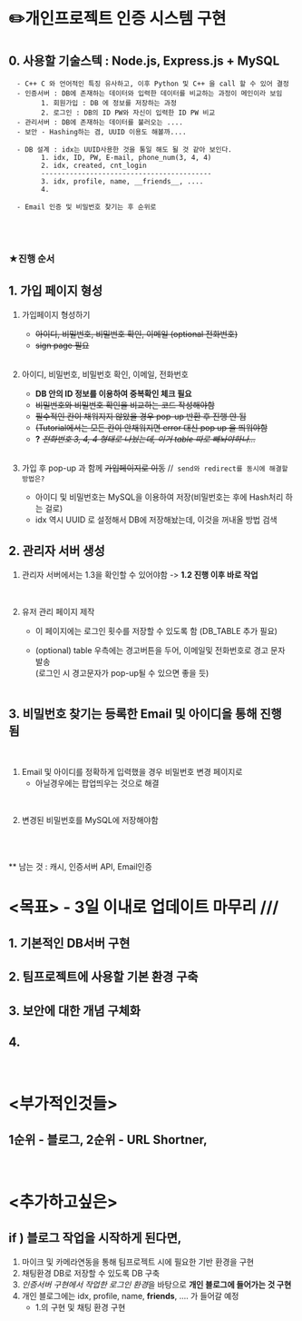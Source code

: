# ✏️개인프로젝트 인증 시스템 구현
## 0. 사용할 기술스텍 : Node.js, Express.js + MySQL
      - C++ C 와 언어적인 특징 유사하고, 이후 Python 및 C++ 을 call 할 수 있어 결정
      - 인증서버 : DB에 존재하는 데이터와 입력한 데이터를 비교하는 과정이 메인이라 보임
            1. 회원가입 : DB 에 정보를 저장하는 과정
            2. 로그인 : DB의 ID PW와 자신이 입력한 ID PW 비교
      - 관리서버 : DB에 존재하는 데이터를 불러오는 ....
      - 보안 - Hashing하는 겸, UUID 이용도 해볼까....
      
      - DB 설계 : idx는 UUID사용한 것을 통일 해도 될 것 같아 보인다.
            1. idx, ID, PW, E-mail, phone_num(3, 4, 4)
            2. idx, created, cnt_login
            ------------------------------------------
            3. idx, profile, name, __friends__, ....
            4. 

      - Email 인증 및 비밀번호 찾기는 후 순위로


<br><br>

### ★진행 순서

## 1. 가입 페이지 형성

1. 가입페이지 형성하기

      - ~~아이디, 비밀번호, 비밀번호 확인, 이메일 (optional 전화번호)~~
      - ~~sign page 필요~~
<br><br>

2. 아이디, 비밀번호, 비밀번호 확인, 이메일, 전화번호 
      - **DB 안의 ID 정보를 이용하여 중복확인 체크 필요**
      - ~~비밀번호와 비밀번호 확인을 비교하는 코드 작성해야함~~
      - ~~필수적인 칸이 채워지지 않았을 경우 pop-up 반환 후 진행 안 됨~~
      - ~~(Tutorial에서는 모든 칸이 안채워지면 error 대신 pop up 을 띄워야함~~
      - **?** ~~*전화번호 3, 4, 4 형태로 나눴는데, 이거 table 따로 빼놔야하나...*~~
<br><br>

3. 가입 후 pop-up 과 함께 ~~가입페이지로 이동~~ //` send와 redirect를 동시에 해결할 방법은?`
      - 아이디 및 비밀번호는 MySQL을 이용하여 저장(비밀번호는 후에 Hash처리 하는 걸로)
      - idx 역시 UUID 로 설정해서 DB에 저장해놨는데, 이것을 꺼내올 방법 검색


## 2. 관리자 서버 생성  

1. 관리자 서버에서는 1.3을 확인할 수 있어야함 -> **1.2 진행 이후 바로 작업**
<br>

2. 유저 관리 페이지 제작 

      - 이 페이지에는 로그인 횟수를 저장할 수 있도록 함 (DB_TABLE 추가 필요)

      - (optional) table 우측에는 경고버튼을 두어, 이메일및 전화번호로 경고 문자 발송<br>
      (로그인 시 경고문자가 pop-up될 수 있으면 좋을 듯)
<br><br>

## 3. 비밀번호 찾기는 등록한 Email 및 아이디을 통해 진행 됨
<br>

1. Email 및 아이디를 정확하게 입력했을 경우 비밀번호 변경 페이지로
      - 아닐경우에는 팝업띄우는 것으로 해결
<br>

2. 변경된 비밀번호를 MySQL에 저장해야함

<br><br>


** 남는 것 : 캐시, 인증서버 API, Email인증

# <목표> - 3일 이내로 업데이트 마무리 ///
## 1. 기본적인 DB서버 구현
## **2. 팀프로젝트에 사용할 기본 환경 구축**
## 3. 보안에 대한 개념 구체화
## 4. 

<br>

# <부가적인것들> 
##  1순위 - 블로그, 2순위 - URL Shortner,

<br>

# <추가하고싶은> 
## if ) 블로그 작업을 시작하게 된다면, 
1. 마이크 및 카메라연동을 통해 팀프로젝트 시에 필요한 기반 환경을 구현
2. 채팅환경 DB로 저장할 수 있도록 DB 구축
3. *인증서버 구현에서 작업한 로그인 환경*을 바탕으로 **개인 블로그에 들어가는 것 구현**
4. 개인 블로그에는 idx, profile, name, __friends__, .... 가 들어갈 예정 
      + 1.의 구현 및 채팅 환경 구현 
